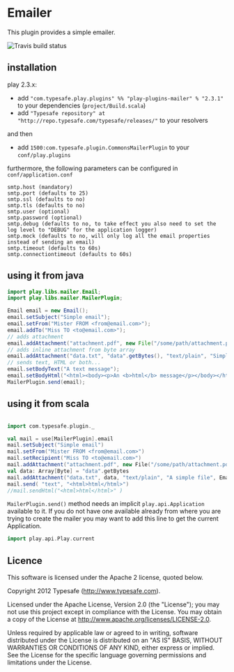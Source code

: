 # Emailer  

This plugin provides a simple emailer.

![Travis build status](https://travis-ci.org/playframework/play-mailer.svg?branch=master)

## installation

play 2.3.x:

* add ```"com.typesafe.play.plugins" %% "play-plugins-mailer" % "2.3.1"``` to your dependencies (```project/Build.scala```)
* add ```"Typesafe repository" at "http://repo.typesafe.com/typesafe/releases/"``` to your resolvers

and then
* add ```1500:com.typesafe.plugin.CommonsMailerPlugin``` to your ```conf/play.plugins```

furthermore, the following parameters can be configured in ```conf/application.conf```

```
smtp.host (mandatory)
smtp.port (defaults to 25)
smtp.ssl (defaults to no)
smtp.tls (defaults to no)
smtp.user (optional)
smtp.password (optional)
smtp.debug (defaults to no, to take effect you also need to set the log level to "DEBUG" for the application logger)
smtp.mock (defaults to no, will only log all the email properties instead of sending an email)
smtp.timeout (defaults to 60s)
smtp.connectiontimeout (defaults to 60s)
```

## using it from java 

```java
import play.libs.mailer.Email;
import play.libs.mailer.MailerPlugin;

Email email = new Email();
email.setSubject("Simple email");
email.setFrom("Mister FROM <from@email.com>");
email.addTo("Miss TO <to@email.com>");
// adds attachment
email.addAttachment("attachment.pdf", new File("/some/path/attachment.pdf"));
// adds inline attachment from byte array
email.addAttachment("data.txt", "data".getBytes(), "text/plain", "Simple data", EmailAttachment.INLINE);
// sends text, HTML or both...
email.setBodyText("A text message");
email.setBodyHtml("<html><body><p>An <b>html</b> message</p></body></html>");
MailerPlugin.send(email);
```

## using it from scala

```scala

import com.typesafe.plugin._

val mail = use[MailerPlugin].email
mail.setSubject("Simple email")
mail.setFrom("Mister FROM <from@email.com>")
mail.setRecipient("Miss TO <to@email.com>")
mail.addAttachment("attachment.pdf", new File("/some/path/attachment.pdf"))
val data: Array[Byte] = "data".getBytes
mail.addAttachment("data.txt", data, "text/plain", "A simple file", EmailAttachment.INLINE)
mail.send( "text", "<html>html</html>")
//mail.sendHtml("<html>html</html>" )
```

`MailerPlugin.send()` method needs an implicit `play.api.Application` available to it.  If you do not have one available already from where you are trying to create the mailer you may want to add this line to get the current Application.

```scala
import play.api.Play.current
```

## Licence

This software is licensed under the Apache 2 license, quoted below.

Copyright 2012 Typesafe (http://www.typesafe.com).

Licensed under the Apache License, Version 2.0 (the "License"); you may not use this project except in compliance with the License. You may obtain a copy of the License at http://www.apache.org/licenses/LICENSE-2.0.

Unless required by applicable law or agreed to in writing, software distributed under the License is distributed on an "AS IS" BASIS, WITHOUT WARRANTIES OR CONDITIONS OF ANY KIND, either express or implied. See the License for the specific language governing permissions and limitations under the License.
